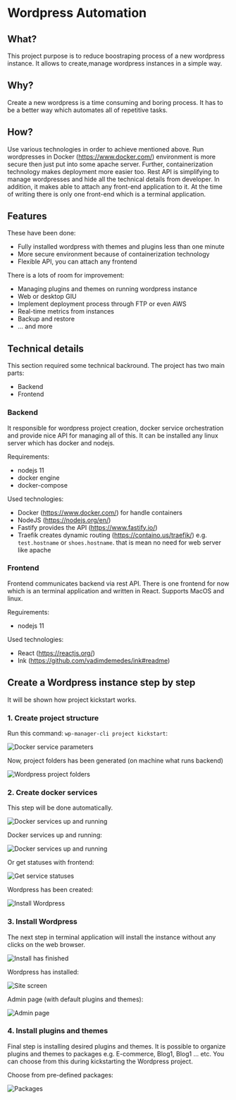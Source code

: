 # Wordpress Automation

## What?

This project purpose is to reduce boostraping process of a new wordpress instance. It allows to create,manage wordpress instances in a simple way.

## Why?

Create a new wordpress is a time consuming and boring process. It has to be a better way which automates all of repetitive tasks.

## How?

Use various technologies in order to achieve mentioned above. Run wordpresses in Docker (https://www.docker.com/) environment is more secure then just put into some apache server. Further, containerization technology makes deployment more easier too.
Rest API is simplifying to manage wordpresses and hide all the technical details from developer. In addition, it makes able to attach any front-end application to it. At the time of writing there is only one front-end which is a terminal application.

## Features

These have been done:

* Fully installed wordpress with themes and plugins less than one minute
* More secure environment because of containerization technology
* Flexible API, you can attach any frontend

There is a lots of room for improvement:

* Managing plugins and themes on running wordpress instance
* Web or desktop GIU
* Implement deployment process through FTP or even AWS
* Real-time metrics from instances
* Backup and restore
* ... and more

## Technical details

This section required some technical backround. The project has two main parts:

* Backend
* Frontend

### Backend

It responsible for wordpress project creation, docker service orchestration and provide nice API for managing all of this. It can be installed any linux server which has docker and nodejs.

Requirements:

* nodejs 11
* docker engine
* docker-compose

Used technologies:

* Docker (<https://www.docker.com/>) for handle containers
* NodeJS (<https://nodejs.org/en/>)
* Fastify provides the API (<https://www.fastify.io/>)
* Traefik creates dynamic routing (<https://containo.us/traefik/>) e.g. `test.hostname` or `shoes.hostname`. that is mean no need for web server like apache

### Frontend

Frontend communicates backend via rest API. There is one frontend for now which is an terminal application and written in React. Supports MacOS and linux.

Reguirements:

* nodejs 11

Used technologies:

* React (<https://reactjs.org/>)
* Ink (<https://github.com/vadimdemedes/ink#readme>)

## Create a Wordpress instance step by step

It will be shown how project kickstart works. 

### 1. Create project structure

Run this command: `wp-manager-cli project kickstart`:

![Docker service parameters](./documentation/images/1.png "Docker service parameters")

Now, project folders has been generated (on machine what runs backend)

![Wordpress project folders](./documentation/images/15.png "Wordpress project folders")

### 2. Create docker services

This step will be done automatically.

![Docker services up and running](./documentation/images/2.png "Docker services up and running")

Docker services up and running:

![Docker services up and running](./documentation/images/3.png "Docker services up and running")

Or get statuses with frontend: 

![Get service statuses](./documentation/images/16.png "Get service statuses")

Wordpress has been created:

![Install Wordpress](./documentation/images/4.png "Install Wordpress")

### 3. Install Wordpress

The next step in terminal application will install the instance without any clicks on the web browser.

![Install has finished](./documentation/images/5.png "Install has finished")

Wordpress has installed:

![Site screen](./documentation/images/6.png "Site screen")

Admin page (with default plugins and themes):

![Admin page](./documentation/images/7.png "Admin page")

### 4. Install plugins and themes

Final step is installing desired plugins and themes. It is possible to organize plugins and themes to packages e.g. E-commerce, Blog1, Blog1 ... etc. You can choose from this during kickstarting the Wordpress project.

Choose from pre-defined packages:

![Packages](./documentation/images/8.png "Packages")


